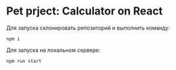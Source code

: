 # Pet prject: Calculator on React

Для запуска склонировать репозиторий и выполнить команду:

```
npm i
```

Для запуска на локальном сервере:

```
npm run start
```

